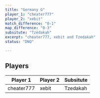 ```yaml
---
title: "Germany G"
player_1: "cheater777"
player_2: "xebit"
match_difference: "0-1"
map_difference: "0-3"
subsitute: "Tzedakah"
excerpt: "cheater777, xebit and Tzedakah"
status: "DNQ"

---
```

## Players

| Player 1 | Player 2 | Subsitute |
| -- | -- | -- |
| cheater777 | xebit | Tzedakah |
